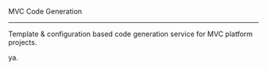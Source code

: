 MVC Code Generation
- - - 

Template & configuration based code generation service for MVC platform projects.

ya.
